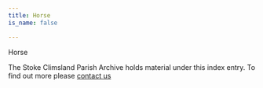 ```yaml
---
title: Horse
is_name: false

---
```


Horse


The Stoke Climsland Parish Archive holds material under this index entry. To find out more please [contact us](/contact/)

